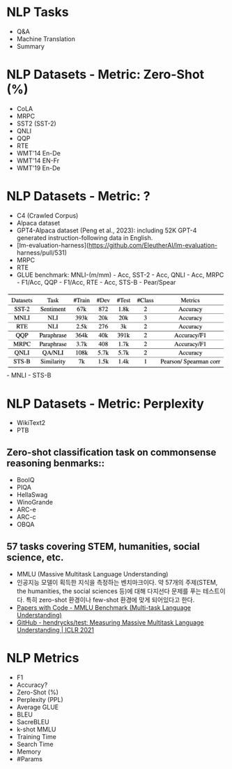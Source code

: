 # NLP Tasks
- Q&A
- Machine Translation
- Summary

# NLP Datasets - Metric: Zero-Shot (%)
- CoLA
- MRPC
- SST2 (SST-2)
- QNLI
- QQP
- RTE
- WMT'14 En-De
- WMT'14 EN-Fr
- WMT'19 En-De

# NLP Datasets - Metric: ?
- C4 (Crawled Corpus)
- Alpaca dataset
- GPT4-Alpaca dataset (Peng et al., 2023): including 52K GPT-4 generated instruction-following data in English.
- [lm-evaluation-harness](https://github.com/EleutherAI/lm-evaluation- harness/pull/531)
- MRPC
- RTE
- GLUE benchmark: MNLI-(m/mm) - Acc, SST-2 - Acc, QNLI - Acc, MRPC - F1/Acc, QQP - F1/Acc, RTE - Acc, STS-B - Pear/Spear
<img src="GLUE benchmark.png">
- MNLI
- STS-B

# NLP Datasets - Metric: Perplexity
- WikiText2
- PTB

## Zero-shot classification task on commonsense reasoning benmarks::
- BoolQ
- PIQA
- HellaSwag
- WinoGrande
- ARC-e
- ARC-c
- OBQA
## 57 tasks covering STEM, humanities, social science, etc. 
- MMLU (Massive Multitask Language Understanding)
- 인공지능 모델이 획득한 지식을 측정하는 벤치마크이다. 약 57개의 주제(STEM, the humanities, the social sciences 등)에 대해 다지선다 문제를 푸는 테스트이다. 특히 zero-shot 환경이나 few-shot 환경에 맞게 되어있다고 한다.
- [Papers with Code - MMLU Benchmark (Multi-task Language Understanding)](https://paperswithcode.com/sota/multi-task-language-understanding-on-mmlu)
- [GitHub - hendrycks/test: Measuring Massive Multitask Language Understanding | ICLR 2021](https://github.com/hendrycks/test)


# NLP Metrics
- F1
- Accuracy?
- Zero-Shot (%)
- Perplexity (PPL)
- Average GLUE
- BLEU
- SacreBLEU
- k-shot MMLU
- Training Time
- Search Time
- Memory
- #Params
